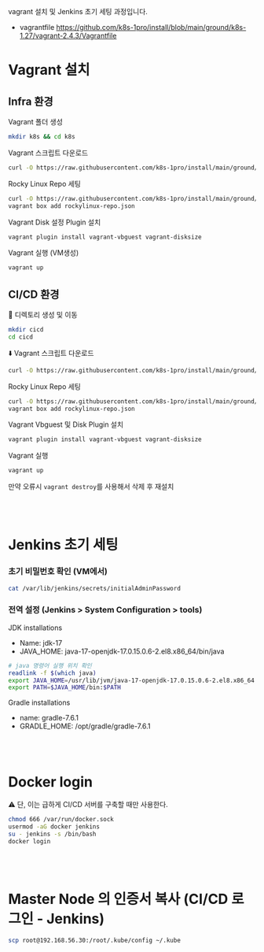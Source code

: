 vagrant 설치 및 Jenkins 초기 세팅 과정입니다. 
- vagrantfile
https://github.com/k8s-1pro/install/blob/main/ground/k8s-1.27/vagrant-2.4.3/Vagrantfile

# Vagrant 설치
## Infra 환경

Vagrant 폴더 생성
```bash
mkdir k8s && cd k8s
```
Vagrant 스크립트 다운로드
```bash
curl -O https://raw.githubusercontent.com/k8s-1pro/install/main/ground/k8s-1.27/vagrant-2.4.3/Vagrantfile
```
Rocky Linux Repo 세팅
```bash
curl -O https://raw.githubusercontent.com/k8s-1pro/install/main/ground/k8s-1.27/vagrant-2.4.3/rockylinux-repo.json
vagrant box add rockylinux-repo.json
```
Vagrant Disk 설정 Plugin 설치
```bash
vagrant plugin install vagrant-vbguest vagrant-disksize
```
Vagrant 실행 (VM생성)
```bash
vagrant up
```

## CI/CD 환경
📁 디렉토리 생성 및 이동

```bash
mkdir cicd
cd cicd
```



⬇️ Vagrant 스크립트 다운로드

```bash
curl -O https://raw.githubusercontent.com/k8s-1pro/install/main/ground/cicd-server/vagrant-2.4.3/Vagrantfile
```

Rocky Linux Repo 세팅
```bash
curl -O https://raw.githubusercontent.com/k8s-1pro/install/main/ground/cicd-server/vagrant-2.4.3/rockylinux-repo.json
vagrant box add rockylinux-repo.json
```
Vagrant Vbguest 및 Disk Plugin 설치 
```bash
vagrant plugin install vagrant-vbguest vagrant-disksize
```
Vagrant 실행
```bash
vagrant up
```
만약 오류시 ```vagrant destroy```를 사용해서 삭제 후 재설치 




<br></br>
# Jenkins 초기 세팅
### 초기 비밀번호 확인 (VM에서)
```bash
cat /var/lib/jenkins/secrets/initialAdminPassword
```

### 전역 설정 (Jenkins > System Configuration > tools)
JDK installations
- Name: jdk-17
- JAVA_HOME: java-17-openjdk-17.0.15.0.6-2.el8.x86_64/bin/java
```bash
# java 명령어 실행 위치 확인 
readlink -f $(which java)
export JAVA_HOME=/usr/lib/jvm/java-17-openjdk-17.0.15.0.6-2.el8.x86_64
export PATH=$JAVA_HOME/bin:$PATH
```

Gradle installations
- name: gradle-7.6.1
- GRADLE_HOME: /opt/gradle/gradle-7.6.1

<br></br>
# Docker login
⚠️ 단, 이는 급하게 CI/CD 서버를 구축할 때만 사용한다. 
```bash
chmod 666 /var/run/docker.sock
usermod -aG docker jenkins
su - jenkins -s /bin/bash
docker login
```

<br></br>
# Master Node 의 인증서 복사 (CI/CD 로그인 - Jenkins)
```bash
scp root@192.168.56.30:/root/.kube/config ~/.kube
```
